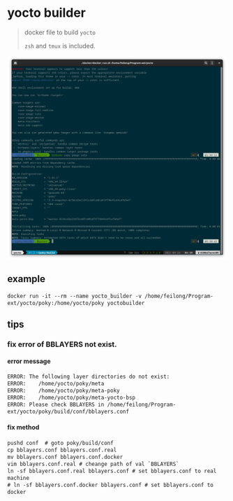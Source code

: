 # yocto builder

> docker file to build `yocto`
>
> `zsh` and `tmux` is included.

![demo](demo.png)

## example

```
docker run -it --rm --name yocto_builder -v /home/feilong/Program-ext/yocto/poky:/home/yocto/poky yoctobuilder
```

## tips

### fix error of BBLAYERS not exist.

#### error message

```
ERROR: The following layer directories do not exist:
ERROR:    /home/yocto/poky/meta
ERROR:    /home/yocto/poky/meta-poky
ERROR:    /home/yocto/poky/meta-yocto-bsp
ERROR: Please check BBLAYERS in /home/feilong/Program-ext/yocto/poky/build/conf/bblayers.conf
```

#### fix method

```
pushd conf  # goto poky/build/conf
cp bblayers.conf bblayers.conf.real
mv bblayers.conf bblayers.conf.docker
vim bblayers.conf.real # cheange path of val `BBLAYERS`
ln -sf bblayers.conf.real bblayers.conf # set bblayers.conf to real machine
# ln -sf bblayers.conf.docker bblayers.conf # set bblayers.conf to docker
```

